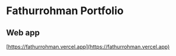 # Fathurrohman Portfolio

## Web app
[https://fathurrohman.vercel.app](https://fathurrohman.vercel.app)
